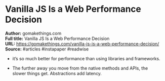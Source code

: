 # Vanilla JS Is a Web Performance Decision

**Author:** gomakethings.com  
**Full title:** Vanilla JS Is a Web Performance Decision  
**URL:** https://gomakethings.com/vanilla-js-is-a-web-performance-decision/  
**Source:** #articles #instapaper #readwise

- it’s so much better for performance than using libraries and frameworks. 
   
- The further away you move from the native methods and APIs, the slower things get. Abstractions add latency. 
   
